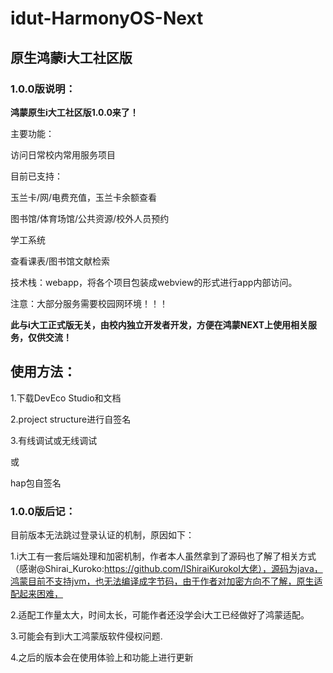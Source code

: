 # idut-HarmonyOS-Next
## **原生鸿蒙i大工社区版**

### **1.0.0版说明：**

**鸿蒙原生i大工社区版1.0.0来了！**

主要功能：

访问日常校内常用服务项目

目前已支持：

玉兰卡/网/电费充值，玉兰卡余额查看

图书馆/体育场馆/公共资源/校外人员预约

学工系统

查看课表/图书馆文献检索

技术栈：webapp，将各个项目包装成webview的形式进行app内部访问。

注意：大部分服务需要校园网环境！！！

**此与i大工正式版无关，由校内独立开发者开发，方便在鸿蒙NEXT上使用相关服务，仅供交流！**

## **使用方法：**
1.下载DevEco Studio和文档

2.project structure进行自签名

3.有线调试或无线调试

或

hap包自签名

### **1.0.0版后记：**
目前版本无法跳过登录认证的机制，原因如下：

1.i大工有一套后端处理和加密机制，作者本人虽然拿到了源码也了解了相关方式（感谢@Shirai_Kuroko:https://github.com/IShiraiKurokoI大佬），源码为java，鸿蒙目前不支持jvm，也无法编译成字节码，由于作者对加密方向不了解，原生适配起来困难，

2.适配工作量太大，时间太长，可能作者还没学会i大工已经做好了鸿蒙适配。

3.可能会有到i大工鸿蒙版软件侵权问题.

4.之后的版本会在使用体验上和功能上进行更新

